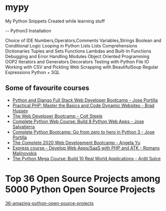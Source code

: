 # mypy
My Python Snippets Created while learning stuff


-- Python3 Installation

Choice of IDE
Numbers,Operators,Comments
Variables,Strings
Boolean and Conditional Logic
Looping in Python
Lists
Lists Comprehensions
Dictionaries
Tuples and Sets
Functions
Lambdas and Built-In Functions
Debugging and Error Handling
Modules
Object Oriented Programming
OOP2
Iterators and Generators
Decorators
Testing with Python
File IO
Working with CSV and Pickling
Web Scrapping with BeautifulSoup
Regular Expressions
Python + SQL


## Some of favourite courses
- [Python and Django Full Stack Web Developer Bootcamp - Jose Portilla ](https://www.udemy.com/course/python-and-django-full-stack-web-developer-bootcamp/learn/)
- [Practical PHP: Master the Basics and Code Dynamic Websites - Brad Hussey](https://www.udemy.com/course/code-dynamic-websites/learn/)
- [The Web Developer Bootcamp - Colt Steele](https://www.udemy.com/course/the-web-developer-bootcamp/learn/)
- [Complete Python Web Course: Build 8 Python Web Apps - Jose Salvatierra](https://www.udemy.com/course/the-complete-python-web-course-learn-by-building-8-apps/learn/)
- [Complete Python Bootcamp: Go from zero to hero in Python 3 - Jose Portilla](https://www.udemy.com/course/complete-python-bootcamp/learn/)
- [The Complete 2020 Web Development Bootcamp - Angela Yu](https://www.udemy.com/course/the-complete-web-development-bootcamp/)
- [Express course - Develop Web Apps/SaaS with PHP and ATK - Romans Malinovskis](https://www.udemy.com/course/web-apps-with-php-and-atk/)
- [The Python Mega Course: Build 10 Real World Applications - Ardit Sulce](https://www.udemy.com/course/the-python-mega-course/)


# Top 36 Open Source Projects among 5000 Python Open Source Projects
[36-amazing-python-open-source-projects](https://medium.mybridge.co/36-amazing-python-open-source-projects-v-2019-2fe058d79450)
